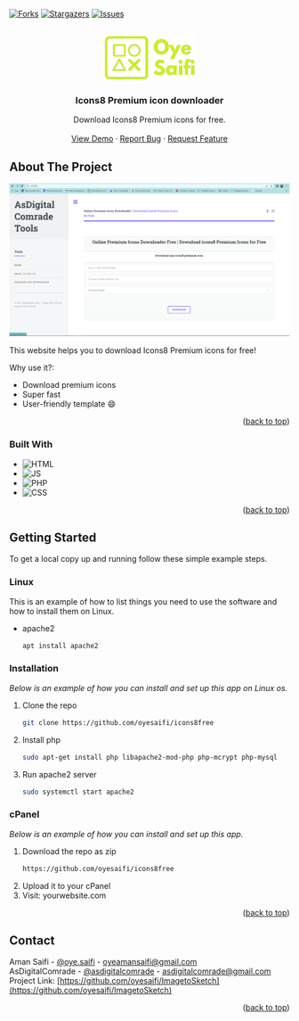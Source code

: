 <a name="readme-top"></a>
<!-- PROJECT SHIELDS -->
<!--
*** I'm using markdown "reference style" links for readability.
*** Reference links are enclosed in brackets [ ] instead of parentheses ( ).
*** See the bottom of this document for the declaration of the reference variables
*** for contributors-url, forks-url, etc. This is an optional, concise syntax you may use.
*** https://www.markdownguide.org/basic-syntax/#reference-style-links
-->
[![Forks][forks-shield]][forks-url]
[![Stargazers][stars-shield]][stars-url]
[![Issues][issues-shield]][issues-url]



<!-- PROJECT LOGO -->
<br />
<div align="center">
  <a href="https://github.com/oyesaifi/icons8free">
    <img src="https://raw.githubusercontent.com/oyesaifi/ImagetoSketch/main/media/images/logo_saifi.png" alt="Logo" height="80">
  </a>

  <h3 align="center">Icons8 Premium icon downloader</h3>

  <p align="center">
    Download Icons8 Premium icons for free.
    <br />
    <br />
    <a href="">View Demo</a>
    ·
    <a href="https://github.com/oyesaifi/icons8free/issues">Report Bug</a>
    ·
    <a href="https://github.com/oyesaifi/icons8free/issues">Request Feature</a>
  </p>
</div>


<!-- ABOUT THE PROJECT -->
## About The Project

[![Product Name Screen Shot][product-screenshot]](https://github.com/oyesaifi/icons8free)

This website helps you to download Icons8 Premium icons for free!

Why use it?:
* Download premium icons
* Super fast
* User-friendly template :smile:

<p align="right">(<a href="#readme-top">back to top</a>)</p>



### Built With

* ![HTML][html.js]
* ![JS][js.js]
* ![PHP][php.js]
* ![CSS][css.js]

<p align="right">(<a href="#readme-top">back to top</a>)</p>



<!-- GETTING STARTED -->
## Getting Started

To get a local copy up and running follow these simple example steps.

### Linux

This is an example of how to list things you need to use the software and how to install them on Linux.
* apache2
  ```sh
  apt install apache2
  ```

### Installation

_Below is an example of how you can install and set up this app on Linux os._

1. Clone the repo
   ```sh
   git clone https://github.com/oyesaifi/icons8free
   ```
2. Install php
   ```sh
   sudo apt-get install php libapache2-mod-php php-mcrypt php-mysql
   ```
3. Run apache2 server
   ```sh
   sudo systemctl start apache2
   ```

### cPanel
_Below is an example of how you can install and set up this app._

1. Download the repo as zip
   ```sh
   https://github.com/oyesaifi/icons8free
   ```
2. Upload it to your cPanel
3. Visit: yourwebsite.com

<p align="right">(<a href="#readme-top">back to top</a>)</p>

<!-- CONTACT -->
## Contact

Aman Saifi - [@oye.saifi](https://instagram.com/oye.saifi) - oyeamansaifi@gmail.com <br>
AsDigitalComrade - [@asdigitalcomrade](https://instagram.com/asdigitalcomrade) - asdigitalcomrade@gmail.com <br>
Project Link: [https://github.com/oyesaifi/ImagetoSketch](https://github.com/oyesaifi/ImagetoSketch)

<p align="right">(<a href="#readme-top">back to top</a>)</p>

<!-- MARKDOWN LINKS & IMAGES -->
<!-- https://www.markdownguide.org/basic-syntax/#reference-style-links -->
[contributors-shield]: https://img.shields.io/github/contributors/oyesaifi/icons8free.svg?style=for-the-badge
[contributors-url]: https://github.com/oyesaifi/icons8free/graphs/contributors
[forks-shield]: https://img.shields.io/github/forks/oyesaifi/icons8free.svg?style=for-the-badge
[forks-url]: https://github.com/oyesaifi/icons8free/network/members
[stars-shield]: https://img.shields.io/github/stars/oyesaifi/icons8free.svg?style=for-the-badge
[stars-url]: https://github.com/oyesaifi/icons8free/stargazers
[issues-shield]: https://img.shields.io/github/issues/oyesaifi/icons8free.svg?style=for-the-badge
[issues-url]: https://github.com/oyesaifi/icons8free/issues
[product-screenshot]: assets/ss.PNG
[php.js]: https://img.shields.io/badge/php-20232A?style=for-the-badge&logo=php&logoColor=61DAFB
[html.js]: https://img.shields.io/badge/html-20232A?style=for-the-badge&logo=html5&logoColor=61DAFB
[js.js]: https://img.shields.io/badge/js-20232A?style=for-the-badge&logo=javascript&logoColor=61DAFB
[css.js]: https://img.shields.io/badge/css-20232A?style=for-the-badge&logo=css3&logoColor=61DAFB
